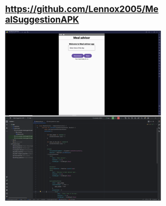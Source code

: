 # https://github.com/Lennox2005/MealSuggestionAPK
![image alt](https://github.com/Lennox2005/MealSuggestionAPK/blob/4b07b89c1559bd27406c315ed0febf16ecfa0edb/Bluestack%20app.PNG)
![image alt](https://github.com/Lennox2005/MealSuggestionAPK/blob/098891a5eeee6389c642bf541bd0fbf728f2f96e/Code.PNG)
